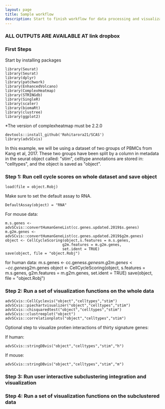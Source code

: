 ```yaml
---
layout: page
title: Sample workflow
description: Start to finish workflow for data processing and visualization
---
```

### ALL OUTPUTS ARE AVAILABLE AT link dropbox
### First Steps

Start by installing packages

    library(Seurat)
    library(Seurat)
    library(dplyr)
    library(patchwork)
    library(EnhancedVolcano)
    library(ComplexHeatmap)
    library(STRINGdb)
    library(SingleR)
    library(scater)
    library(biomaRt)
    library(clustree)
    library(ggplot2)

*The version of complexheatmap must be 2.2.0

    devtools::install_github('Rohitarora21/SCAS')
    library(advSCvis)
    
In this example, we will be using a dataset of two groups of PBMCs from Kang et al, 2017. These two groups have been split by a column in metadata in the seurat object called: "stim", celltype annotations are stored in: "celltypes", and the object is saved as "object".

### Step 1: Run cell cycle scores on whole dataset and save object

    load(file = object.Robj)
    
Make sure to set the default assay to RNA. 

    DefaultAssay(object) = "RNA"
    
For mouse data:

    m.s.genes <- advSCvis::convertHumanGeneList(cc.genes.updated.2019$s.genes)
    m.g2m.genes <- advSCvis::convertHumanGeneList(cc.genes.updated.2019$g2m.genes)
    object <- CellCycleScoring(object,s.features = m.s.genes, 
                              g2m.features = m.g2m.genes, 
                              set.ident = TRUE)
    save(object, file = "object.Robj")
    
for human data:
    m.s.genes <- cc.genes$s.genes
    m.g2m.genes <- cc.genes$g2m.genes
    object <- CellCycleScoring(object, s.features = m.s.genes, 
                          g2m.features = m.g2m.genes, 
                          set.ident = TRUE)
    save(object, file = "object.Robj")
    
### Step 2: Run a set of visualization functions on the whole data

    advSCvis::CellCyclevis("object","celltypes","stim")
    advSCvis::piechartvisualizer("object","celltypes","stim")
    advSCvis::chisquaredtest("object","celltypes","stim")
    advSCvis::clustreeplot("object")
    advSCvis::correlationplots("object","celltypes","stim")
    
Optional step to visualize protien interactions of thirty signature genes:

If human:

    advSCvis::stringDBvis("object","celltypes","stim","h") 
    
If mouse:

    advSCvis::stringDBvis("object","celltypes","stim","m") 
    
### Step 3: Run user interactive subclustering integration and visualization

### Step 4: Run a set of visualization functions on the subclustered data
